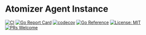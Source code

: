 # Atomizer Agent Instance

[![CI](https://github.com/devnw/atomizer-test-agent/workflows/CI/badge.svg)](https://github.com/devnw/atomizer-test-agent/actions)
[![Go Report Card](https://goreportcard.com/badge/atomizer.io/test-agent)](https://goreportcard.com/report/atomizer.io/test-agent)
[![codecov](https://codecov.io/gh/devnw/atomizer-test-agent/branch/master/graph/badge.svg)](https://codecov.io/gh/devnw/atomizer-test-agent)
[![Go Reference](https://pkg.go.dev/badge/atomizer.io/test-agent.svg)](https://pkg.go.dev/atomizer.io/test-agent)
[![License: MIT](https://img.shields.io/badge/License-MIT-yellow.svg)](https://opensource.org/licenses/MIT)
[![PRs Welcome](https://img.shields.io/badge/PRs-welcome-brightgreen.svg)](http://makeapullrequest.com)
